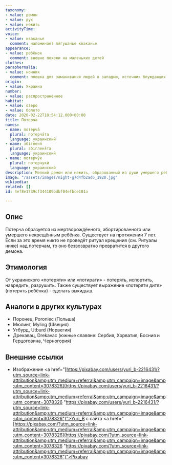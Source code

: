 ```yaml
---
taxonomy:
- value: демон
- value: дух
- value: нежить
activityTime: 
voice:
- value: кваканье
  comment: напоминает лягушачье кваканье
appearance:
- value: ребёнок
  comment: внешне похожи на маленьких детей
clothes: 
paraphernalia:
- value: ночник
  comment: плошка для заманивания людей в западню, источник блуждающих болотных огоньков
origin:
- value: Украина
number:
- value: распространённое
habitat:
- value: озеро
- value: болото
date: 2020-02-22T10:54:12.000+00:00
title: Потерча
names:
- name: потерча́
  plural: потерча́та
  language: украинский
- name: збігленя́
  plural: збігленя́та
  language: украинский
- name: потерчу́к
  plural: потерчуки́
  language: украинский
description: Мелкий демон или нежить, образованный из души умершего ребёнка
image: "/assets/images/night-g7d4fb2ad6_1920.jpg"
wikipedia: 
related: []
id: 4ef8e1739cf344109bdbf04efbce101a

---
```

## Опис

Потерча образуется из мертворождённого, абортированного или умершего некрещённым ребёнка. Существует на протяжении 7 лет. Если за это время никто не проведёт ритуал крещения (см. Ритуалы ниже) над потерчам, то оно безвозвратно превратится в другого демона.

## Этимология

От украинского «потеряти» или «потирати» - потерять, испортить, навредить, разрушить. Также существует выражение «потеряти дитя» (потерять ребёнка) - сделать выкидыш.

## Аналоги в других культурах

* Поронец, Poroniec (Польша)
* Мюлинг, Myling (Швеция)
* Утбурд, Utburd (Норвегия)
* Дрекавац, Drekavac (южные славяне: Сербия, Хорватия, Босния и Герцоговина, Черногория)

## Внешние ссылки

* Изображение <a href="[https://pixabay.com/users/yuri_b-2216431/?utm_source=link-attribution&amp;utm_medium=referral&amp;utm_campaign=image&amp;utm_content=3078326](https://pixabay.com/users/yuri_b-2216431/?utm_source=link-attribution&amp;utm_medium=referral&amp;utm_campaign=image&amp;utm_content=3078326 "https://pixabay.com/users/yuri_b-2216431/?utm_source=link-attribution&amp;utm_medium=referral&amp;utm_campaign=image&amp;utm_content=3078326")">Yuri_B</a> с сайта <a href="[https://pixabay.com/?utm_source=link-attribution&amp;utm_medium=referral&amp;utm_campaign=image&amp;utm_content=3078326](https://pixabay.com/?utm_source=link-attribution&amp;utm_medium=referral&amp;utm_campaign=image&amp;utm_content=3078326 "https://pixabay.com/?utm_source=link-attribution&amp;utm_medium=referral&amp;utm_campaign=image&amp;utm_content=3078326")">Pixabay</a>